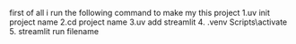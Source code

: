 first of all i run the following command to make my this project
1.uv init project name
2.cd project name
3.uv add streamlit
4. .venv Scripts\activate
5. streamlit run filename
